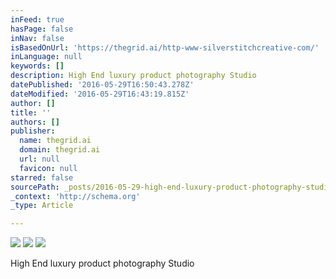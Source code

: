 ```yaml
---
inFeed: true
hasPage: false
inNav: false
isBasedOnUrl: 'https://thegrid.ai/http-www-silverstitchcreative-com/'
inLanguage: null
keywords: []
description: High End luxury product photography Studio
datePublished: '2016-05-29T16:50:43.278Z'
dateModified: '2016-05-29T16:43:19.815Z'
author: []
title: ''
authors: []
publisher:
  name: thegrid.ai
  domain: thegrid.ai
  url: null
  favicon: null
starred: false
sourcePath: _posts/2016-05-29-high-end-luxury-product-photography-studio.md
_context: 'http://schema.org'
_type: Article

---
```

![](https://the-grid-user-content.s3-us-west-2.amazonaws.com/d7f1e5b4-a083-4998-9398-4661654b72b2.jpg)
![](https://the-grid-user-content.s3-us-west-2.amazonaws.com/667f9135-bb83-49e9-85cb-e7b1b40a77b5.jpg)
![](https://the-grid-user-content.s3-us-west-2.amazonaws.com/db5eee58-2e5e-4ccf-b563-daba65470b36.jpg)

High End luxury product photography Studio